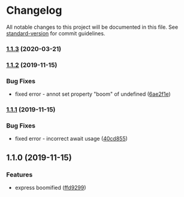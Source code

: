 # Changelog

All notable changes to this project will be documented in this file. See [standard-version](https://github.com/conventional-changelog/standard-version) for commit guidelines.

### [1.1.3](https://github.com/gospime/express-boom/compare/v1.1.2...v1.1.3) (2020-03-21)

### [1.1.2](https://github.com/gospime/express-boom/compare/v1.1.1...v1.1.2) (2019-11-15)


### Bug Fixes

* fixed error - annot set property "boom" of undefined ([6ae2f1e](https://github.com/gospime/express-boom/commit/6ae2f1e6e36432e337043cf93cb87ef1ca28fa13))

### [1.1.1](https://github.com/gospime/express-boom/compare/v1.1.0...v1.1.1) (2019-11-15)


### Bug Fixes

* fixed error - incorrect await usage ([40cd855](https://github.com/gospime/express-boom/commit/40cd8550be3df1202e419c8e7b256220c96dad13))

## 1.1.0 (2019-11-15)


### Features

* express boomified ([ffd9299](https://github.com/gospime/express-boom/commit/ffd929901ca9ba9d5ab6dbd7c7ea606e9013240e))
